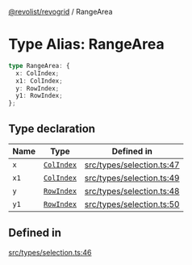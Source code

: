 [@revolist/revogrid](README.md) / RangeArea

# Type Alias: RangeArea

```ts
type RangeArea: {
  x: ColIndex;
  x1: ColIndex;
  y: RowIndex;
  y1: RowIndex;
};
```

## Type declaration

| Name | Type | Defined in |
| ------ | ------ | ------ |
| `x` | [`ColIndex`](TypeAlias.ColIndex.md) | [src/types/selection.ts:47](https://github.com/revolist/revogrid/blob/684eab34b16e993178d736466d35507eda9850cd/src/types/selection.ts#L47) |
| `x1` | [`ColIndex`](TypeAlias.ColIndex.md) | [src/types/selection.ts:49](https://github.com/revolist/revogrid/blob/684eab34b16e993178d736466d35507eda9850cd/src/types/selection.ts#L49) |
| `y` | [`RowIndex`](TypeAlias.RowIndex.md) | [src/types/selection.ts:48](https://github.com/revolist/revogrid/blob/684eab34b16e993178d736466d35507eda9850cd/src/types/selection.ts#L48) |
| `y1` | [`RowIndex`](TypeAlias.RowIndex.md) | [src/types/selection.ts:50](https://github.com/revolist/revogrid/blob/684eab34b16e993178d736466d35507eda9850cd/src/types/selection.ts#L50) |

## Defined in

[src/types/selection.ts:46](https://github.com/revolist/revogrid/blob/684eab34b16e993178d736466d35507eda9850cd/src/types/selection.ts#L46)
